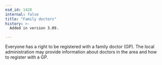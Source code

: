 ```yaml
---
esd_id: 1428
internal: false
title: "Family doctors"
history: >-
  Added in version 3.09.

---
```


Everyone has a right to be registered with a family doctor (GP).  The local administration may provide information about doctors in the area and how to register with a GP.

